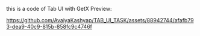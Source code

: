 this is a code of Tab UI with GetX Preview: 



https://github.com/AvaiyaKashyap/TAB_UI_TASK/assets/88942744/afafb793-dea9-40c9-815b-858fc9c4746f

